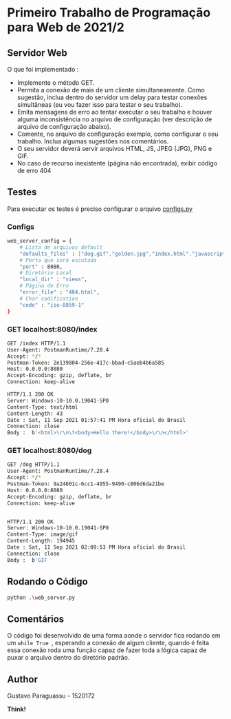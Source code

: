 # Primeiro Trabalho de Programação para Web de 2021/2
## Servidor Web

O que foi implementado :

- Implemente o método GET.
- Permita a conexão de mais de um cliente simultaneamente. Como sugestão, inclua dentro do servidor um delay para testar conexões simultâneas (eu vou fazer isso para testar o seu trabalho).
- Emita mensagens de erro ao tentar executar o seu trabalho e houver alguma inconsistência no arquivo de configuração (ver descrição de arquivo de configuração abaixo).
- Comente, no arquivo de configuração exemplo, como configurar o seu trabalho. Inclua algumas sugestões nos comentários.
- O seu servidor deverá servir arquivos HTML, JS, JPEG (JPG), PNG e GIF.
- No caso de recurso inexistente (página não encontrada), exibir código de erro 404

## Testes

Para executar os testes é preciso configurar o arquivo [configs.py]
### Configs
```sh
web_server_config = {
    # Lista de arquivos default
    "defaults_files" : ["dog.gif","golden.jpg","index.html","javascript.js","labrador.png"],
    # Porta que será escutada
    "port" : 8080,
    # Diretório Local
    "local_dir" : "views",
    # Página de Erro
    "error_file" : "404.html",
    # Char codification
    "code" : "iso-8859-1"
}
```
### GET localhost:8080/index
```sh
GET /index HTTP/1.1
User-Agent: PostmanRuntime/7.28.4
Accept: */*
Postman-Token: 2e139804-256e-417c-bbad-c5aeb4b6a585
Host: 0.0.0.0:8080
Accept-Encoding: gzip, deflate, br
Connection: keep-alive

HTTP/1.1 200 OK
Server: Windows-10-10.0.19041-SP0
Content-Type: text/html
Content-Length: 43
Date : Sat, 11 Sep 2021 01:57:41 PM Hora oficial do Brasil
Connection: close
Body :  b'<html>\r\n\t<body>Hello there!</body>\r\n</html>'
```

### GET localhost:8080/dog
```sh
GET /dog HTTP/1.1
User-Agent: PostmanRuntime/7.28.4
Accept: */*
Postman-Token: 9a24601c-6cc1-4955-9490-c806d6da21be
Host: 0.0.0.0:8080
Accept-Encoding: gzip, deflate, br
Connection: keep-alive


HTTP/1.1 200 OK
Server: Windows-10-10.0.19041-SP0
Content-Type: image/gif
Content-Length: 194945
Date : Sat, 11 Sep 2021 02:09:53 PM Hora oficial do Brasil
Connection: close
Body :  b'GIF
```

## Rodando o Código

```sh
python .\web_server.py
```

## Comentários

O código foi desenvolvido de uma forma aonde o servidor fica rodando em um ```while True ```, esperando a conexão de algum cliente, quando é feita essa conexão roda uma função capaz de fazer toda a lógica capaz de puxar o arquivo dentro do diretório padrão.

## Author

Gustavo Paraguassu - 1520172

**Think!**

[//]: # (These are reference links used in the body of this note and get stripped out when the markdown processor does its job. There is no need to format nicely because it shouldn't be seen. Thanks SO - http://stackoverflow.com/questions/4823468/store-comments-in-markdown-syntax)

   [configs.py]: <https://github.com/guscfpara/INF1407-Primeiro-Trabalho/blob/main/configs.py>
